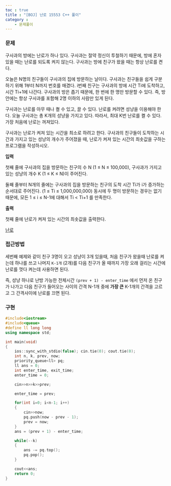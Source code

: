 ```yaml
---
toc : true
title : "[BOJ] 난로 15553 C++ 풀이"
category : 
    - 문제풀이
---
```

### 문제

구사과의 방에는 난로가 하나 있다. 구사과는 절약 정신이 투철하기 때문에, 방에 혼자 있을 때는 난로를 되도록 켜지 않는다. 구사과는 방에 친구가 왔을 때는 항상 난로를 켠다.

오늘은 N명의 친구들이 구사과의 집에 방문하는 날이다. 구사과는 친구들을 쉽게 구분하기 위해 1부터 N까지 번호를 매겼다. i번째 친구는 구사과의 방에 시간 Ti에 도착하고, 시간 Ti+1에 나간다. 구사과의 방은 좁기 때문에, 한 번에 한 명만 방문할 수 있다. 즉, 방안에는 항상 구사과를 포함해 2명 이하의 사람만 있게 된다.

구사과는 난로를 아무 때나 켤 수 있고, 끌 수 있다. 난로를 켜려면 성냥을 이용해야 한다. 오늘 구사과는 총 K개의 성냥을 가지고 있다. 따라서, 최대 K번 난로를 켤 수 있다. 가장 처음에 난로는 꺼져있다.

구사과는 난로가 켜져 있는 시간을 최소로 하려고 한다. 구사과의 친구들이 도착하는 시간과 가지고 있는 성냥의 개수가 주어졌을 때, 난로가 켜져 있는 시간의 최솟값을 구하는 프로그램을 작성하시오.

**입력**

첫째 줄에 구사과의 집을 방문하는 친구의 수 N (1 ≤ N ≤ 100,000), 구사과가 가지고 있는 성냥의 개수 K (1 ≤ K ≤ N)이 주어진다.

둘째 줄부터 N개의 줄에는 구사과의 집을 방문하는 친구의 도착 시간 Ti가 i가 증가하는 순서대로 주어진다. (1 ≤ Ti ≤ 1,000,000,000) 동시에 두 명이 방문하는 경우는 없기 때문에, 모든 1 ≤ i ≤ N-1에 대해서 Ti < Ti+1 를 만족한다.

**출력**

첫째 줄에 난로가 켜져 있는 시간의 최솟값을 출력한다.

[난로](https://www.acmicpc.net/problem/15553)

### 접근방법

세번째 예제와 같이 친구 3명이 오고 성냥이 3개 있을때, 처음 친구가 왔을때 난로를 켜는데 하나를 쓰고 나머지 `K-1개` (2개)를 다음 친구가 올 때까지 가장 오래 걸리는 시간에 난로를 껏다 켜는데 사용하면 된다.

즉, 성냥 하나로 난방 가능한 전체시간 `(prev + 1) - enter_time` 에서 
먼저 온 친구가 나가고 다음 친구가 들어오는 사이의 간격 N-1개 중에 **가장 큰** K-1개의 간격을 고르고 그 간격사이에 난로를 끄면 된다. 

### 구현

``` cpp
#include<iostream>
#include<queue>
#define ll long long
using namespace std;

int main(void)
{
    ios::sync_with_stdio(false); cin.tie(0); cout.tie(0);
    int n, k, prev, now;
    priority_queue<ll> pq;
    ll ans = 0;
    int enter_time, exit_time;
    enter_time = 0;

    cin>>n>>k>>prev;

    enter_time = prev;

    for(int i=0; i<n-1; i++)
    {
        cin>>now;
        pq.push(now - prev - 1);
        prev = now;
    }
    ans = (prev + 1) - enter_time;

    while(--k)
    {
        ans -= pq.top();
        pq.pop();
    }

    cout<<ans;
    return 0;
}
``` 